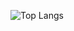 
![Top Langs](https://github-readme-stats.vercel.app/api/top-langs/?username=ChayaCodes&langs_count=10)
